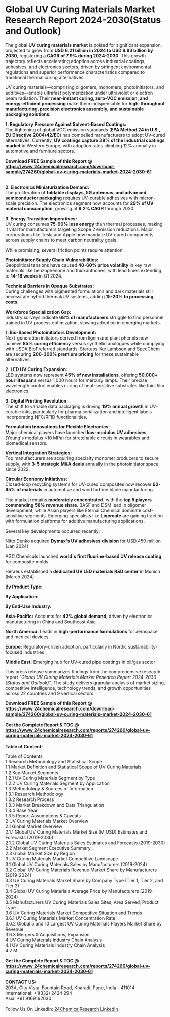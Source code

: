 <h1>Global UV Curing Materials Market Research Report 2024-2030(Status and Outlook)</h1><p>The global <strong>UV curing materials market</strong> is poised for significant expansion, projected to grow from <strong>USD 6.21 billion in 2024 to USD 9.83 billion by 2030</strong>, registering a <strong>CAGR of 7.9% during 2024-2030</strong>. This growth trajectory reflects accelerating adoption across industrial coatings, adhesives, and electronics sectors, driven by stringent environmental regulations and superior performance characteristics compared to traditional thermal curing alternatives.</p><p>UV curing materials—comprising oligomers, monomers, photoinitiators, and additives—enable ultrafast polymerization under ultraviolet or electron beam radiation. Their <strong>near-instant curing, zero-VOC emission, and energy-efficient processing</strong> make them indispensable for <strong>high-throughput manufacturing, precision electronics assembly, and sustainable packaging solutions.</strong></p><p><strong>1. Regulatory Pressure Against Solvent-Based Coatings:</strong><br>
The tightening of global VOC emission standards (<strong>EPA Method 24 in U.S., EU Directive 2004/42/EC</strong>) has compelled manufacturers to adopt UV-cured alternatives. Currently, <strong>UV coatings capture 38% of the industrial coatings market</strong> in Western Europe, with adoption rates climbing 12% annually in automotive and furniture sectors.</p><div><b>Download FREE Sample of this Report @ 
            <a href="https://www.24chemicalresearch.com/download-sample/274260/global-uv-curing-materials-market-2024-2030-61">
            https://www.24chemicalresearch.com/download-sample/274260/global-uv-curing-materials-market-2024-2030-61</a></b></div><br><p><strong>2. Electronics Miniaturization Demand:</strong><br>
The proliferation of <strong>foldable displays, 5G antennas, and advanced semiconductor packaging</strong> requires UV-curable adhesives with micron-scale precision. The electronics segment now accounts for <strong>29% of UV material consumption</strong>, growing at <strong>9.2% CAGR</strong> through 2030.</p><p><strong>3. Energy Transition Imperatives:</strong><br>
UV curing consumes <strong>75-90% less energy</strong> than thermal processes, making it vital for manufacturers targeting Scope 2 emission reductions. Major corporations like Tesla and Apple now mandate UV-cured components across supply chains to meet carbon neutrality goals.</p><p>While promising, several friction points require attention:</p><p><strong>Photoinitiator Supply Chain Vulnerabilities:</strong><br>
	Geopolitical tensions have caused <strong>40-60% price volatility</strong> in key raw materials like benzophenone and thioxanthones, with lead times extending to <strong>14-18 weeks</strong> in Q1 2024.</p><p><strong>Technical Barriers in Opaque Substrates:</strong><br>
	Curing challenges with pigmented formulations and dark materials still necessitate hybrid thermal/UV systems, adding <strong>15-20% to processing costs</strong>.</p><p><strong>Workforce Specialization Gap:</strong><br>
	Industry surveys indicate <strong>68% of manufacturers</strong> struggle to find personnel trained in UV process optimization, slowing adoption in emerging markets.</p><p><strong>1. Bio-Based Photoinitiators Development:<br>
</strong>Next-generation initiators derived from lignin and plant phenols now achieve <strong>85% curing efficiency</strong> versus synthetic analogues while complying with USDA BioPreferred standards. Startups like Lambson and SpecChem are securing <strong>200-300% premium pricing</strong> for these sustainable alternatives.</p><p><strong>2. LED UV Curing Expansion:<br>
</strong>LED systems now represent <strong>45% of new installations</strong>, offering <strong>50,000+ hour lifespans</strong> versus 1,000 hours for mercury lamps. Their precise wavelength control enables curing of heat-sensitive substrates like thin-film electronics.</p><p><strong>3. Digital Printing Revolution:<br>
</strong>The shift to variable data packaging is driving <strong>19% annual growth</strong> in UV-curable inks, particularly for pharma serialization and intelligent labels incorporating NFC/RFID functionalities.</p><p><strong>Formulation Innovations for Flexible Electronics:<br>
	</strong>Major chemical players have launched <strong>low-modulus UV adhesives</strong> (Young's modulus &lt;10 MPa) for stretchable circuits in wearables and biomedical sensors.</p><p><strong>Vertical Integration Strategies:<br>
	</strong>Top manufacturers are acquiring specialty monomer producers to secure supply, with <strong>3-5 strategic M&amp;A deals</strong> annually in the photoinitiator space since 2022.</p><p><strong>Circular Economy Initiatives:<br>
	</strong>Closed-loop recycling systems for UV-cured composites now recover <strong>92-95% of materials</strong> in automotive and wind turbine blade manufacturing.</p><p>The market remains <strong>moderately concentrated</strong>, with the <strong>top 5 players commanding 58% revenue share</strong>. BASF and DSM lead in oligomer development, while Asian players like Eternal Chemical dominate cost-sensitive segments. Emerging specialists like <strong>Liqcreate</strong> are gaining traction with formulation platforms for additive manufacturing applications.</p><p>Several key developments occurred recently:</p><p>Nitto Denko acquired <strong>Dymax's UV adhesives division</strong> for USD 450 million (Jan 2024)</p><p>AGC Chemicals launched <strong>world's first fluorine-based UV release coating</strong> for composite molds</p><p>Heraeus established a <strong>dedicated UV LED materials R&amp;D center</strong> in Munich (March 2024)</p><p><strong>By Product Type:</strong></p><p><strong>By Application:</strong></p><p><strong>By End-Use Industry:</strong></p><p><strong>Asia-Pacific:</strong> Accounts for <strong>42% global demand</strong>, driven by electronics manufacturing in China and Southeast Asia</p><p><strong>North America:</strong> Leads in <strong>high-performance formulations</strong> for aerospace and medical devices</p><p><strong>Europe:</strong> Regulatory-driven adoption, particularly in Nordic sustainability-focused industries</p><p><strong>Middle East:</strong> Emerging hub for UV-cured pipe coatings in oil/gas sector</p><p>This press release summarizes findings from the comprehensive research report <em>"Global UV Curing Materials Market Research Report 2024-2030 (Status and Outlook)"</em>. The study delivers granular analysis of market sizing, competitive intelligence, technology trends, and growth opportunities across 22 countries and 9 vertical sectors.</p><div><b>Download FREE Sample of this Report @ 
            <a href="https://www.24chemicalresearch.com/download-sample/274260/global-uv-curing-materials-market-2024-2030-61">
            https://www.24chemicalresearch.com/download-sample/274260/global-uv-curing-materials-market-2024-2030-61</a></b></div><br><div><b>Get the Complete Report & TOC @ 
            <a href="https://www.24chemicalresearch.com/reports/274260/global-uv-curing-materials-market-2024-2030-61">
            https://www.24chemicalresearch.com/reports/274260/global-uv-curing-materials-market-2024-2030-61</a></b></div><br>
            <b>Table of Content:</b><p>Table of Contents<br />
1 Research Methodology and Statistical Scope<br />
1.1 Market Definition and Statistical Scope of UV Curing Materials<br />
1.2 Key Market Segments<br />
1.2.1 UV Curing Materials Segment by Type<br />
1.2.2 UV Curing Materials Segment by Application<br />
1.3 Methodology & Sources of Information<br />
1.3.1 Research Methodology<br />
1.3.2 Research Process<br />
1.3.3 Market Breakdown and Data Triangulation<br />
1.3.4 Base Year<br />
1.3.5 Report Assumptions & Caveats<br />
2 UV Curing Materials Market Overview<br />
2.1 Global Market Overview<br />
2.1.1 Global UV Curing Materials Market Size (M USD) Estimates and Forecasts (2019-2030)<br />
2.1.2 Global UV Curing Materials Sales Estimates and Forecasts (2019-2030)<br />
2.2 Market Segment Executive Summary<br />
2.3 Global Market Size by Region<br />
3 UV Curing Materials Market Competitive Landscape<br />
3.1 Global UV Curing Materials Sales by Manufacturers (2019-2024)<br />
3.2 Global UV Curing Materials Revenue Market Share by Manufacturers (2019-2024)<br />
3.3 UV Curing Materials Market Share by Company Type (Tier 1, Tier 2, and Tier 3)<br />
3.4 Global UV Curing Materials Average Price by Manufacturers (2019-2024)<br />
3.5 Manufacturers UV Curing Materials Sales Sites, Area Served, Product Type<br />
3.6 UV Curing Materials Market Competitive Situation and Trends<br />
3.6.1 UV Curing Materials Market Concentration Rate<br />
3.6.2 Global 5 and 10 Largest UV Curing Materials Players Market Share by Revenue<br />
3.6.3 Mergers & Acquisitions, Expansion<br />
4 UV Curing Materials Industry Chain Analysis<br />
4.1 UV Curing Materials Industry Chain Analysis<br />
4.2 M</p><div><b>Get the Complete Report & TOC @ 
            <a href="https://www.24chemicalresearch.com/reports/274260/global-uv-curing-materials-market-2024-2030-61">
            https://www.24chemicalresearch.com/reports/274260/global-uv-curing-materials-market-2024-2030-61</a></b></div><br><b>CONTACT US:</b><br>
            203A, City Vista, Fountain Road, Kharadi, Pune, India - 411014<br>
            International: +1(332) 2424 294<br>
            Asia: +91 9169162030 <br><br>
            Follow Us On LinkedIn: <a href="https://www.linkedin.com/company/24chemicalresearch/">24ChemicalResearch LinkedIn</a>